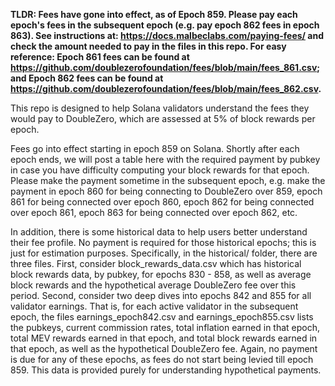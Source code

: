 **TLDR: Fees have gone into effect, as of Epoch 859. Please pay each epoch's fees in the subsequent epoch (e.g. pay epoch 862 fees in epoch 863). See instructions at: https://docs.malbeclabs.com/paying-fees/ and check the amount needed to pay in the files in this repo. For easy reference: Epoch 861 fees can be found at https://github.com/doublezerofoundation/fees/blob/main/fees_861.csv; and Epoch 862 fees can be found at https://github.com/doublezerofoundation/fees/blob/main/fees_862.csv.**

This repo is designed to help Solana validators understand the fees they would pay to DoubleZero, which are assessed at 5% of block rewards per epoch.

Fees go into effect starting in epoch 859 on Solana. Shortly after each epoch ends, we will post a table here with the required payment by pubkey in case you have difficulty computing your block rewards for that epoch. Please make the payment sometime in the subsequent epoch, e.g. make the payment in epoch 860 for being connecting to DoubleZero over 859, epoch 861 for being connected over epoch 860, epoch 862 for being connected over epoch 861, epoch 863 for being connected over epoch 862, etc.

In addition, there is some historical data to help users better understand their fee profile. No payment is required for those historical epochs; this is just for estimation purposes. Specifically, in the historical/ folder, there are three files. First, consider block_rewards_data.csv which has historical block rewards data, by pubkey, for epochs 830 - 858, as well as average block rewards and the hypothetical average DoubleZero fee over this period. Second, consider two deep dives into epochs 842 and 855 for all validator earnings. That is, for each active validator in the subsequent epoch, the files earnings_epoch842.csv and earnings_epoch855.csv lists the pubkeys, current commission rates, total inflation earned in that epoch, total MEV rewards earned in that epoch, and total block rewards earned in that epoch, as well as the hypothetical DoubleZero fee. Again, no payment is due for any of these epochs, as fees do not start being levied till epoch 859. This data is provided purely for understanding hypothetical payments.
